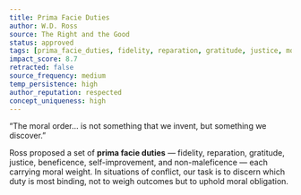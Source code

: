 ```yaml
---
title: Prima Facie Duties  
author: W.D. Ross  
source: The Right and the Good  
status: approved  
tags: [prima_facie_duties, fidelity, reparation, gratitude, justice, moral_conflict]  
impact_score: 8.7  
retracted: false  
source_frequency: medium  
temp_persistence: high  
author_reputation: respected  
concept_uniqueness: high  
---
```


“The moral order… is not something that we invent, but something we discover.”

Ross proposed a set of **prima facie duties** — fidelity, reparation, gratitude, justice, beneficence, self-improvement, and non-maleficence — each carrying moral weight. In situations of conflict, our task is to discern which duty is most binding, not to weigh outcomes but to uphold moral obligation.